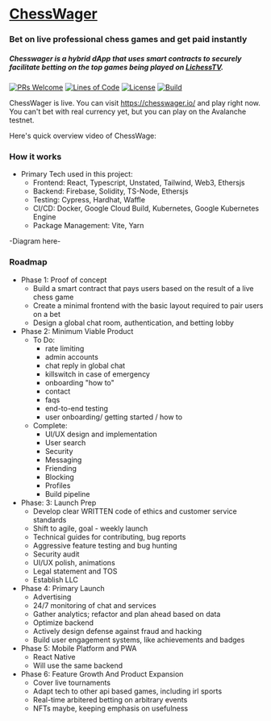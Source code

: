# [ChessWager](https://chesswager.io/)

### Bet on live professional chess games and get paid instantly

##### Chesswager is a hybrid dApp that uses smart contracts to securely facilitate betting on the top games being played on [LichessTV](https://lichess.org/tv).

[![PRs Welcome](https://img.shields.io/badge/PRs-welcome-brightgreen.svg)](#)
[![Lines of Code](https://img.shields.io/tokei/lines/github/geektechniquestudios/ChessWager)](#)
[![License](https://img.shields.io/github/license/geektechniquestudios/ChessWager)](#)
[![Build](https://img.shields.io/github/checks-status/geektechniquestudios/ChessWager/main)](#)


ChessWager is live. You can visit https://chesswager.io/ and play right now. You can't bet with real currency yet, but you can play on the Avalanche testnet.

Here's quick overview video of ChessWage:

### How it works

- Primary Tech used in this project:
  - Frontend: React, Typescript, Unstated, Tailwind, Web3, Ethersjs
  - Backend: Firebase, Solidity, TS-Node, Ethersjs
  - Testing: Cypress, Hardhat, Waffle
  - CI/CD: Docker, Google Cloud Build, Kubernetes, Google Kubernetes Engine
  - Package Management: Vite, Yarn

-Diagram here-

### Roadmap

- Phase 1: Proof of concept
  - Build a smart contract that pays users based on the result of a live chess game
  - Create a minimal frontend with the basic layout required to pair users on a bet
  - Design a global chat room, authentication, and betting lobby
- Phase 2: Minimum Viable Product
  - To Do:
    - rate limiting
    - admin accounts
    - chat reply in global chat
    - killswitch in case of emergency
    - onboarding "how to"
    - contact
    - faqs
    - end-to-end testing
    - user onboarding/ getting started / how to
  - Complete:
    - UI/UX design and implementation
    - User search
    - Security
    - Messaging
    - Friending
    - Blocking
    - Profiles
    - Build pipeline
- Phase: 3: Launch Prep
  - Develop clear WRITTEN code of ethics and customer service standards
  - Shift to agile, goal - weekly launch
  - Technical guides for contributing, bug reports
  - Aggressive feature testing and bug hunting
  - Security audit
  - UI/UX polish, animations
  - Legal statement and TOS
  - Establish LLC 
- Phase 4: Primary Launch
  - Advertising
  - 24/7 monitoring of chat and services
  - Gather analytics; refactor and plan ahead based on data
  - Optimize backend
  - Actively design defense against fraud and hacking
  - Build user engagement systems, like achievements and badges
- Phase 5: Mobile Platform and PWA
  - React Native
  - Will use the same backend
- Phase 6: Feature Growth And Product Expansion
  - Cover live tournaments
  - Adapt tech to other api based games, including irl sports
  - Real-time arbitered betting on arbitrary events
  - NFTs maybe, keeping emphasis on usefulness
